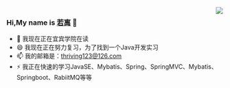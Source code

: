 <img align="right" src="https://github-readme-stats.vercel.app/api?username=thriving123&show_icons=true&icon_color=CE1D2D&text_color=fff&bg_color=000&hide_title=true" />

### Hi,My name is [若离](https://blog.itruoli.com/) 👋

- 🌱 我现在正在宜宾学院在读
- 😄 我现在正在努力复习，为了找到一个Java开发实习
- 📫 我的邮箱是：[thriving123@126.com](mailto:thriving123@126.com)
- ⚡ 我正在快速的学习JavaSE、Mybatis、Spring、SpringMVC、Mybatis、Springboot、RabiitMQ等等
